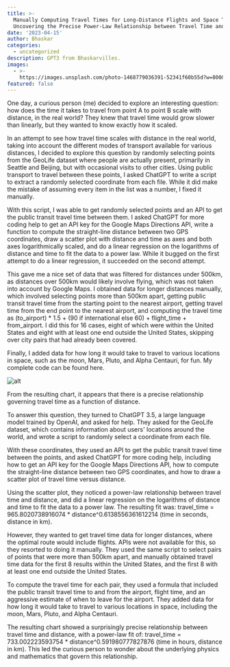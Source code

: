 ```yaml
---
title: >-
  Manually Computing Travel Times for Long-Distance Flights and Space Travel:
  Uncovering the Precise Power-Law Relationship between Travel Time and Distance
date: '2023-04-15'
author: Bhaskar
categories:
  - uncategorized
description: GPT3 from Bhaskarvilles.
images:
  - >-
    https://images.unsplash.com/photo-1468779036391-52341f60b55d?w=800&h=450&fit=crop
featured: false
---
```


One day, a curious person (me) decided to explore an interesting question: how does the time it takes to travel from point A to point B scale with distance, in the real world? They knew that travel time would grow slower than linearly, but they wanted to know exactly how it scaled.

In an attempt to see how travel time scales with distance in the real world, taking into account the different modes of transport available for various distances, I decided to explore this question by randomly selecting points from the GeoLife dataset where people are actually present, primarily in Seattle and Beijing, but with occasional visits to other cities. Using public transport to travel between these points, I asked ChatGPT to write a script to extract a randomly selected coordinate from each file. While it did make the mistake of assuming every item in the list was a number, I fixed it manually.

With this script, I was able to get randomly selected points and an API to get the public transit travel time between them. I asked ChatGPT for more coding help to get an API key for the Google Maps Directions API, write a function to compute the straight-line distance between two GPS coordinates, draw a scatter plot with distance and time as axes and both axes logarithmically scaled, and do a linear regression on the logarithms of distance and time to fit the data to a power law. While it bugged on the first attempt to do a linear regression, it succeeded on the second attempt.

This gave me a nice set of data that was filtered for distances under 500km, as distances over 500km would likely involve flying, which was not taken into account by Google Maps. I obtained data for longer distances manually, which involved selecting points more than 500km apart, getting public transit travel time from the starting point to the nearest airport, getting travel time from the end point to the nearest airport, and computing the travel time as (to_airport) * 1.5 + (90 if international else 60) + flight_time + from_airport. I did this for 16 cases, eight of which were within the United States and eight with at least one end outside the United States, skipping over city pairs that had already been covered.

Finally, I added data for how long it would take to travel to various locations in space, such as the moon, Mars, Pluto, and Alpha Centauri, for fun. My complete code can be found here.

![alt](https://vitalik.ca/images/traveltime/chart1.png)

From the resulting chart, it appears that there is a precise relationship governing travel time as a function of distance.

To answer this question, they turned to ChatGPT 3.5, a large language model trained by OpenAI, and asked for help. They asked for the GeoLife dataset, which contains information about users' locations around the world, and wrote a script to randomly select a coordinate from each file.

With these coordinates, they used an API to get the public transit travel time between the points, and asked ChatGPT for more coding help, including how to get an API key for the Google Maps Directions API, how to compute the straight-line distance between two GPS coordinates, and how to draw a scatter plot of travel time versus distance.

Using the scatter plot, they noticed a power-law relationship between travel time and distance, and did a linear regression on the logarithms of distance and time to fit the data to a power law. The resulting fit was: travel_time = 965.8020738916074 * distance^0.6138556361612214 (time in seconds, distance in km).

However, they wanted to get travel time data for longer distances, where the optimal route would include flights. APIs were not available for this, so they resorted to doing it manually. They used the same script to select pairs of points that were more than 500km apart, and manually obtained travel time data for the first 8 results within the United States, and the first 8 with at least one end outside the United States.

To compute the travel time for each pair, they used a formula that included the public transit travel time to and from the airport, flight time, and an aggressive estimate of when to leave for the airport. They added data for how long it would take to travel to various locations in space, including the moon, Mars, Pluto, and Alpha Centauri.

The resulting chart showed a surprisingly precise relationship between travel time and distance, with a power-law fit of: travel_time = 733.002223593754 * distance^0.591980777827876 (time in hours, distance in km). This led the curious person to wonder about the underlying physics and mathematics that govern this relationship.
